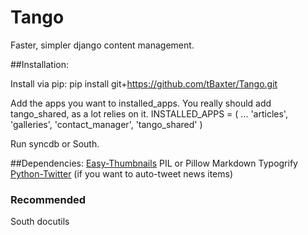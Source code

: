 Tango
=====

Faster, simpler django content management.


##Installation:

Install via pip:
    pip install git+https://github.com/tBaxter/Tango.git

Add the apps you want to installed_apps. You really should add tango_shared, as a lot relies on it.
    INSTALLED_APPS = (
        ...
        'articles',
        'galleries',
        'contact_manager',
        'tango_shared'
    )

Run syncdb or South.

##Dependencies:
[Easy-Thumbnails](https://github.com/SmileyChris/easy-thumbnails)
PIL or Pillow
Markdown
Typogrify
[Python-Twitter](https://github.com/bear/python-twitter) (if you want to auto-tweet news items)

### Recommended
South
docutils
